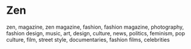 # Zen
zen, magazine, zen magazine, fashion, fashion magazine, photography, fashion design, music, art, design, culture, news, politics, feminism, pop culture, film, street style, documentaries, fashion films, celebrities
